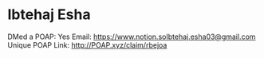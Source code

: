 # Ibtehaj Esha

DMed a POAP: Yes
Email: https://www.notion.soIbtehaj.esha03@gmail.com
Unique POAP Link: http://POAP.xyz/claim/rbejoa